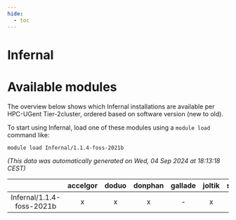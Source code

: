 ```yaml
---
hide:
  - toc
---
```


Infernal
========

# Available modules


The overview below shows which Infernal installations are available per HPC-UGent Tier-2cluster, ordered based on software version (new to old).

To start using Infernal, load one of these modules using a `module load` command like:

```shell
module load Infernal/1.1.4-foss-2021b
```

*(This data was automatically generated on Wed, 04 Sep 2024 at 18:13:18 CEST)*  

| |accelgor|doduo|donphan|gallade|joltik|shinx|skitty|
| :---: | :---: | :---: | :---: | :---: | :---: | :---: | :---: |
|Infernal/1.1.4-foss-2021b|x|x|x|-|x|-|x|
